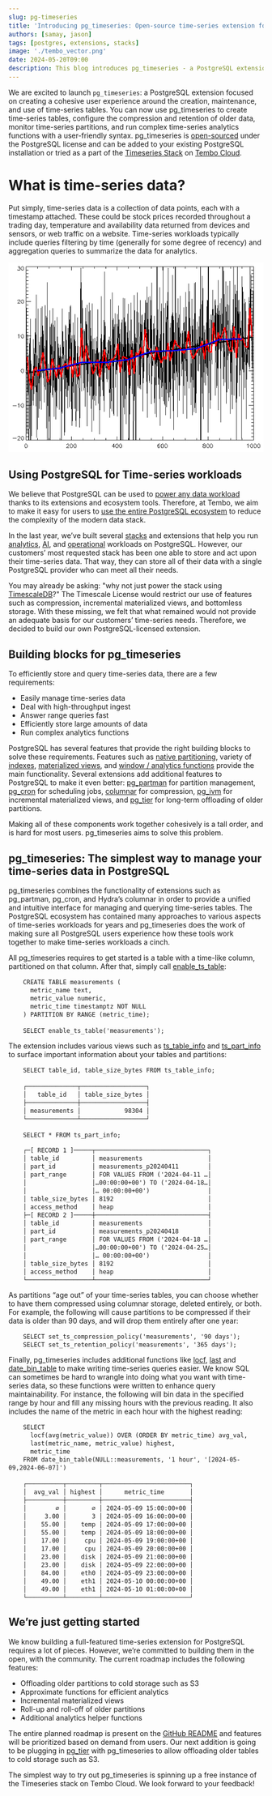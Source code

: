 ```yaml
---
slug: pg-timeseries
title: 'Introducing pg_timeseries: Open-source time-series extension for PostgreSQL'
authors: [samay, jason]
tags: [postgres, extensions, stacks]
image: './tembo_vector.png'
date: 2024-05-20T09:00
description: This blog introduces pg_timeseries - a PostgreSQL extension focused on creating a cohesive user experience around the creation, maintenance, and use of time-series tables.
---
```


We are excited to launch `pg_timeseries`: a PostgreSQL extension focused on creating a cohesive user experience around the creation, maintenance, and use of time-series tables. You can now use pg_timeseries to create time-series tables, configure the compression and retention of older data, monitor time-series partitions, and run complex time-series analytics functions with a user-friendly syntax. pg_timeseries is [open-sourced](https://github.com/tembo-io/pg_timeseries) under the PostgreSQL license and can be added to your existing PostgreSQL installation or tried as a part of the [Timeseries Stack](https://tembo.io/docs/product/stacks/analytical/timeseries) on [Tembo Cloud](https://cloud.tembo.io/).


# What is time-series data?

Put simply, time-series data is a collection of data points, each with a timestamp attached. These could be stock prices recorded throughout a trading day, temperature and availability data returned from devices and sensors, or web traffic on a website. Time-series workloads typically include queries filtering by time (generally for some degree of recency) and aggregation queries to summarize the data for analytics.

![time-series](./ts-wiki.png)


## Using PostgreSQL for Time-series workloads

We believe that PostgreSQL can be used to [power any data workload](https://tembo.io/blog/tembo-manifesto) thanks to its extensions and ecosystem tools. Therefore, at Tembo, we aim to make it easy for users to [use the entire PostgreSQL ecosystem](https://tembo.io/blog/ga) to reduce the complexity of the modern data stack.

In the last year, we’ve built several [stacks](https://tembo.io/docs/product/stacks/intro-to-stacks) and extensions that help you run [analytics](https://tembo.io/docs/product/stacks/analytical/data-warehouse), [AI](https://tembo.io/docs/product/stacks/ai/vectordb), and [operational](https://tembo.io/docs/product/stacks/transactional/oltp) workloads on PostgreSQL. However, our customers’ most requested stack has been one able to store and act upon their time-series data. That way, they can store all of their data with a single PostgreSQL provider who can meet all their needs.

You may already be asking: "why not just power the stack using [TimescaleDB](https://github.com/timescale/timescaledb)?" The Timescale License would restrict our use of features such as compression, incremental materialized views, and bottomless storage. With these missing, we felt that what remained would not provide an adequate basis for our customers’ time-series needs. Therefore, we decided to build our own PostgreSQL-licensed extension.


## Building blocks for pg_timeseries

To efficiently store and query time-series data, there are a few requirements:

* Easily manage time-series data
* Deal with high-throughput ingest
* Answer range queries fast
* Efficiently store large amounts of data
* Run complex analytics functions

PostgreSQL has several features that provide the right building blocks to solve these requirements. Features such as [native partitioning](https://www.postgresql.org/docs/current/ddl-partitioning.html), variety of [indexes](https://www.postgresql.org/docs/current/indexes.html), [materialized views](https://www.postgresql.org/docs/current/rules-materializedviews.html), and [window / analytics functions](https://www.postgresql.org/docs/current/tutorial-window.html) provide the main functionality. Several extensions add additional features to PostgreSQL to make it even better: [pg_partman](https://github.com/pgpartman/pg_partman) for partition management, [pg_cron](https://github.com/citusdata/pg_cron) for scheduling jobs, [columnar](https://github.com/hydradatabase/hydra/tree/main/columnar) for compression, [pg_ivm](https://github.com/sraoss/pg_ivm) for incremental materialized views, and [pg_tier](https://github.com/tembo-io/pg_tier) for long-term offloading of older partitions.

Making all of these components work together cohesively is a tall order, and is hard for most users. pg_timeseries aims to solve this problem.


## pg_timeseries: The simplest way to manage your time-series data in PostgreSQL

pg_timeseries combines the functionality of extensions such as pg_partman, pg_cron, and Hydra’s columnar in order to provide a unified and intuitive interface for managing and querying time-series tables. The PostgreSQL ecosystem has contained many approaches to various aspects of time-series workloads for years and pg_timeseries does the work of making sure all PostgreSQL users experience how these tools work together to make time-series workloads a cinch.

All pg_timeseries requires to get started is a table with a time-like column, partitioned on that column. After that, simply call [enable_ts_table](https://github.com/tembo-io/pg_timeseries/blob/main/doc/reference.md#enable_ts_table):


```
    CREATE TABLE measurements (
      metric_name text,
      metric_value numeric,
      metric_time timestamptz NOT NULL
    ) PARTITION BY RANGE (metric_time);

    SELECT enable_ts_table('measurements');
```


The extension includes various views such as [ts_table_info](https://github.com/tembo-io/pg_timeseries/blob/main/doc/reference.md#ts_table_info) and [ts_part_info](https://github.com/tembo-io/pg_timeseries/blob/main/doc/reference.md#ts_part_info) to surface important information about your tables and partitions:


```
    SELECT table_id, table_size_bytes FROM ts_table_info;

    ┌──────────────┬──────────────────┐
    │   table_id   │ table_size_bytes │
    ├──────────────┼──────────────────┤
    │ measurements │            98304 │
    └──────────────┴──────────────────┘

	SELECT * FROM ts_part_info;
```


	


```
    ┌─[ RECORD 1 ]─────┬───────────────────────────────┐
    │ table_id         │ measurements                  │
    │ part_id          │ measurements_p20240411        │
    │ part_range       │ FOR VALUES FROM ('2024-04-11 …│
    │                  │…00:00:00+00') TO ('2024-04-18…│
    │                  │… 00:00:00+00')                │
    │ table_size_bytes │ 8192                          │
    │ access_method    │ heap                          │
    ├─[ RECORD 2 ]─────┼───────────────────────────────┤
    │ table_id         │ measurements                  │
    │ part_id          │ measurements_p20240418        │
    │ part_range       │ FOR VALUES FROM ('2024-04-18 …│
    │                  │…00:00:00+00') TO ('2024-04-25…│
    │                  │… 00:00:00+00')                │
    │ table_size_bytes │ 8192                          │
    │ access_method    │ heap                          │
    └──────────────────┴───────────────────────────────┘
```


As partitions “age out” of your time-series tables, you can choose whether to have them compressed using columnar storage, deleted entirely, or both. For example, the following will cause partitions to be compressed if their data is older than 90 days, and will drop them entirely after one year:


```
    SELECT set_ts_compression_policy('measurements', '90 days');
    SELECT set_ts_retention_policy('measurements', '365 days');
```


Finally, pg_timeseries includes additional functions like [locf](https://github.com/tembo-io/pg_timeseries/blob/main/doc/reference.md#locf), [last](https://github.com/tembo-io/pg_timeseries/blob/main/doc/reference.md#firstlast) and [date_bin_table](https://github.com/tembo-io/pg_timeseries/blob/main/doc/reference.md#date_bin_table) to make writing time-series queries easier. We know SQL can sometimes be hard to wrangle into doing what you want with time-series data, so these functions were written to enhance query maintainability. For instance, the following will bin data in the specified range by hour and fill any missing hours with the previous reading. It also includes the name of the metric in each hour with the highest reading:


```
    SELECT
      locf(avg(metric_value)) OVER (ORDER BY metric_time) avg_val,
      last(metric_name, metric_value) highest,
      metric_time
    FROM date_bin_table(NULL::measurements, '1 hour', '[2024-05-09,2024-06-07]')

    ┌──────────┬─────────┬────────────────────────┐
    │  avg_val │ highest │      metric_time       │
    ├──────────┼─────────┼────────────────────────┤
    │        ∅ │       ∅ │ 2024-05-09 15:00:00+00 │
    │     3.00 │       3 │ 2024-05-09 16:00:00+00 │
    │    55.00 │    temp │ 2024-05-09 17:00:00+00 │
    │    55.00 │    temp │ 2024-05-09 18:00:00+00 │
    │    17.00 │     cpu │ 2024-05-09 19:00:00+00 │
    │    17.00 │     cpu │ 2024-05-09 20:00:00+00 │
    │    23.00 │    disk │ 2024-05-09 21:00:00+00 │
    │    23.00 │    disk │ 2024-05-09 22:00:00+00 │
    │    84.00 │    eth0 │ 2024-05-09 23:00:00+00 │
    │    49.00 │    eth1 │ 2024-05-10 00:00:00+00 │
    │    49.00 │    eth1 │ 2024-05-10 01:00:00+00 │
    └──────────┴─────────┴────────────────────────┘
```



## We’re just getting started

We know building a full-featured time-series extension for PostgreSQL requires a lot of pieces. However, we’re committed to building them in the open, with the community. The current roadmap includes the following features:

* Offloading older partitions to cold storage such as S3
* Approximate functions for efficient analytics
* Incremental materialized views
* Roll-up and roll-off of older partitions
* Additional analytics helper functions

The entire planned roadmap is present on the [GitHub README](https://github.com/tembo-io/pg_timeseries/tree/main?tab=readme-ov-file#roadmap) and features will be prioritized based on demand from users. Our next addition is going to be plugging in [pg_tier](https://github.com/tembo-io/pg_tier) with pg_timeseries to allow offloading older tables to cold storage such as S3.

The simplest way to try out pg_timeseries is spinning up a free instance of the Timeseries stack on Tembo Cloud. We look forward to your feedback!

